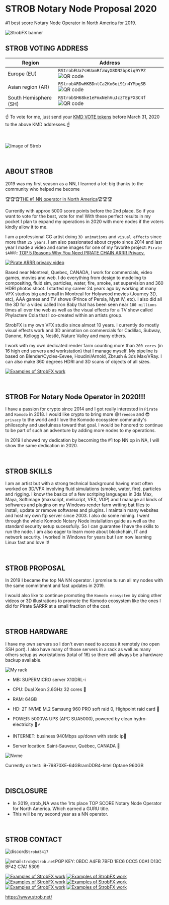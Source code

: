 # STROB Notary Node Proposal 2020

#1 best score Notary Node Operator in North America for 2019.

![StrobFX banner](https://www.strob.net/kmdNN2019/cropped-strobFXheader2000_0011.jpg)

## STROB VOTING ADDRESS

| Region  | Address |
| ------------- | ------------- |
| Europe (EU)  | ```RStrobEUa7sHUamRfaWyX8DN2bpKiq9YPZ```![QR code](https://www.strob.net/kmdNN2019/RRREEicQXX6fkmpqF3rTSsFCWx4b9fYUk7_QR.png)  |
| Asian region (AR)  | ```RStrobARDwHKBDntCa2Ko6oi91n4YMpgSB```![QR code](https://www.strob.net/kmdNN2019/RRREEicQXX6fkmpqF3rTSsFCWx4b9fYUk7_QR.png)  |
| South Hemisphere (SH)  | ```RStrobSH68ke1eFmxNehVuJczTEpFX3C4f```![QR code](https://www.strob.net/kmdNN2019/RRREEicQXX6fkmpqF3rTSsFCWx4b9fYUk7_QR.png)  |

:point_up: To vote for me, just send your <a href="https://komodoelection.com/2-election-process/vote-token/">KMD VOTE tokens</a> before March 31, 2020 to the above KMD addresses.:point_up:

<br>

![Image of Strob](https://www.strob.net/kmdNN2019/506409_original.jpg)

<br>

## ABOUT STROB

2019 was my first season as a NN, I learned a lot: big thanks to the community who helped me become 

:trophy::trophy::trophy:<a href="https://komodostats.com/nn">THE #1 NN operator in North America</a>:trophy::trophy::trophy:

Currently with approx 5000 score points before the 2nd place. So if you want to vote for the best, vote for me! With these perfect results in my pocket I plan to expand my operations in 2020 with more nodes if the voters kindly allow it to me.

I am a professional CG artist doing `3D animations` and `visual effects` since more than `25 years`. I am also passionated about crypto since 2014 and last year I made a video and some images for one of my favorite project: `Pirate $ARRR`: <a href="https://www.youtube.com/watch?v=jWLLgYkouqE">TOP 5 Reasons Why You Need PIRATE CHAIN ARRR Privacy.</a>

[![Pirate ARRR privacy video](https://www.strob.net/kmdNN2019/ARRRprivacy600.jpg)](https://www.youtube.com/watch?v=jWLLgYkouqE)

Based near Montreal, Quebec, CANADA, I work for commercials, video games, movies and web. I do everything from design to modeling to compositing, fluid sim, particles, water, fire, smoke, set supervision and 360 HDRI photos shoot. I started my career 24 years ago by working at many VFX studios big and small in Montreal for Holywood movies (Journey 3D, etc), AAA games and TV shows (Prince of Persia, Myst IV, etc). I also did all the 3D for a video called Iron Baby that has been seen near `100 millions` times all over the web as well as the visual effects for a TV show called Phylactere Cola that I co-created within an artists group.

StrobFX is my own VFX studio since almost 10 years. I currently do mostly visual effects work and 3D animation on commercials for Cadillac, Subway, Danone, Kellogg's, Nestlé, Nature Valley and many others.

I work with my own dedicated render farm counting more than `200 cores` (in 16 high end servers and workstation) that I manage myself. My pipeline is based on Blender/Cycles-Eevee, Houdini/Arnold, Zbrush & 3ds Max/VRay. I can also make 360 degrees HDRI and 3D scans of objects of all sizes.

[![Examples of StrobFX work](https://www.strob.net/kmdNN2019/strobFXwork.jpg)](https://www.artstation.com/strob)


<br>

## STROB For Notary Node Operator in 2020!!!
I have a passion for crypto since 2014 and I got really interested in `Pirate` and `Komodo` in 2018. I would like crypto to bring more :smiley:`freedom` and :sunglasses:`privacy` to the world and I love the Komodo ecosystem community's philosophy and usefulness toward that goal. I would be honored to continue to be part of such an adventure by adding more nodes to my operations.

In 2019 I showed my dedication by becoming the #1 top NN op in NA, I will show the same dedication in 2020.


<br>

## STROB SKILLS
I am an artist but with a strong technical background having most often worked on 3D/VFX involving fluid simulations (smoke, water, fire), particles and rigging. I know the basics of a few scritping languages in 3ds Max, Maya, Softimage (maxscript, melscript, VEX, VOP) and I manage all kinds of softwares and plugins on my Windows render farm writing bat files to install, update or remove softwares and plugins. I maintain many websites and host my own ftp server since 2003. I also do some mining. I went through the whole Komodo Notary Node installation guide as well as the standard security setup sucessfully. So I can guarantee I have the skills to run the node. I am also eager to learn more about blockchain, IT and network security. I worked in Windows for years but I am now learning Linux fast and love it!

<br>

## STROB PROPOSAL
In 2019 I became the top NA NN operator. I promise tu run all my nodes with the same commitment and fast updates in 2019.

I would also like to continue promoting the `Komodo ecosystem` by doing other videos or 3D illustrations to promote the Komodo ecosystem like the ones I did for Pirate $ARRR at a small fraction of the cost.

<br>

## STROB HARDWARE
I have my own servers so I don't even need to access it remotely (no open SSH port). I also have many of those servers in a rack as well as many others setup as workstations (total of 16) so there will always be a hardware backup available.

![My rack](https://www.strob.net/WP/wp-content/uploads/2014/04/entrevue3DVF_00012.jpg)

* MB: SUPERMICRO server X10DRL-i

* CPU: Dual Xeon 2.6GHz 32 cores :muscle:

* RAM: 64GB

* HD: 2T NVME M.2 Samsung 960 PRO soft raid 0, Highpoint raid card :rocket:

* POWER: 5000VA UPS (APC SUA5000), powered by clean hydro-electricity :leaves::zap:

* INTERNET: business 940Mbps up/down with static ip:dash:

* Server location: Saint-Sauveur, Québec, CANADA :maple_leaf:

![Nvme](https://www.strob.net/kmdNN2019/NVME.jpg)

 Currently on test: i9-79870XE-64GBramDDR4-Intel Optane 960GB

<br>

## DISCLOSURE

* In 2019, strob_NA was the 1rts place TOP SCORE Notary Node Operator for North America. Which earned a GURU title.
* This will be my second year as a NN operator.

<br>

## STROB CONTACT
![discord](https://www.strob.net/kmdNN2019/discord.png)`Strob#3417`

![email](https://www.strob.net/kmdNN2019/email.png)`strob@strob.net`PGP KEY: 0BDC A4FB 7BFD 1EC6 0CC5 00A1 D13C BF42 C7A1 5309

[![Examples of StrobFX work](https://www.strob.net/kmdNN2019/artstation.png)](https://www.artstation.com/strob)
[![Examples of StrobFX work](https://www.strob.net/kmdNN2019/imdb.png)](https://www.imdb.com/name/nm1637450/)
[![Examples of StrobFX work](https://www.strob.net/kmdNN2019/linkedin.png)](http://www.linkedin.com/in/strob)
[![Examples of StrobFX work](https://www.strob.net/kmdNN2019/twitter.png)](http://twitter.com/strobFX)
[![Examples of StrobFX work](https://www.strob.net/kmdNN2019/vimeo.png)](http://vimeo.com/user1353159)
[![Examples of StrobFX work](https://www.strob.net/kmdNN2019/youtube.png)](http://www.youtube.com/user/STROBdotNET)

https://www.strob.net/


<br>



<br>
